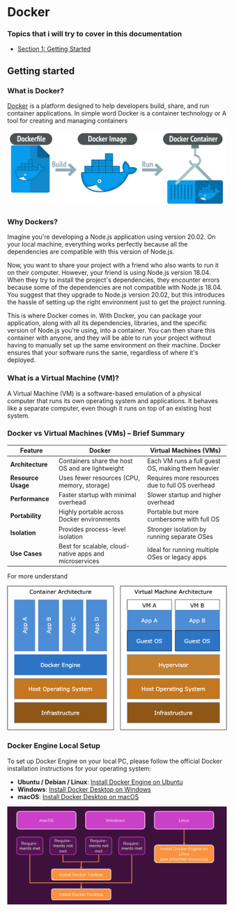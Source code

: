 # Docker 

### Topics that i will try to cover in this documentation


- [Section 1: Getting Started ](#section-1-getting-started)


## Getting started

### What is Docker?
[Docker](https://docs.docker.com/) is a platform designed to help developers build, share, and run container applications.
In simple word Docker is a container technology or A tool for creating and managing containers

<p align="center">
  <img src="../../images/what_is_docker.png" alt="What is docker">
</p>

### Why Dockers?
Imagine you're developing a Node.js application using version 20.02. On your local machine, everything works perfectly because all the dependencies are compatible with this version of Node.js.

Now, you want to share your project with a friend who also wants to run it on their computer. However, your friend is using Node.js version 18.04. When they try to install the project's dependencies, they encounter errors because some of the dependencies are not compatible with Node.js 18.04. You suggest that they upgrade to Node.js version 20.02, but this introduces the hassle of setting up the right environment just to get the project running.

This is where Docker comes in. With Docker, you can package your application, along with all its dependencies, libraries, and the specific version of Node.js you’re using, into a container. You can then share this container with anyone, and they will be able to run your project without having to manually set up the same environment on their machine. Docker ensures that your software runs the same, regardless of where it's deployed.

### What is a Virtual Machine (VM)?

A Virtual Machine (VM) is a software-based emulation of a physical computer that runs its own operating system and applications. It behaves like a separate computer, even though it runs on top of an existing host system.

### Docker vs Virtual Machines (VMs) – Brief Summary

| Feature           | Docker                             | Virtual Machines (VMs)                  |
|-------------------|------------------------------------|-----------------------------------------|
| **Architecture**   | Containers share the host OS and are lightweight | Each VM runs a full guest OS, making them heavier |
| **Resource Usage** | Uses fewer resources (CPU, memory, storage) | Requires more resources due to full OS overhead |
| **Performance**    | Faster startup with minimal overhead | Slower startup and higher overhead |
| **Portability**    | Highly portable across Docker environments | Portable but more cumbersome with full OS |
| **Isolation**      | Provides process-level isolation | Stronger isolation by running separate OSes |
| **Use Cases**      | Best for scalable, cloud-native apps and microservices | Ideal for running multiple OSes or legacy apps |

For more understand
<p align="center">
  <img src="../../images/docker_vs_vm.png" alt="Docker vs VMs">
</p>



### Docker Engine Local Setup

To set up Docker Engine on your local PC, please follow the official Docker installation instructions for your operating system:

- **Ubuntu / Debian / Linux**: [Install Docker Engine on Ubuntu](https://docs.docker.com/engine/install/ubuntu/)
- **Windows**: [Install Docker Desktop on Windows](https://docs.docker.com/desktop/install/windows-install/)
- **macOS**: [Install Docker Desktop on macOS](https://docs.docker.com/desktop/install/mac-install/)

<p align="center">
  <img src="../../images/docker_setup.png" alt="Docker setup">
</p>

